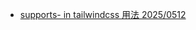 - [supports- in tailwindcss 用法 2025/0512](https://www.notion.so/supports-in-tailwindcss-2025-0512-1f185acbe2328029a5a2fbacd7b656f1)
